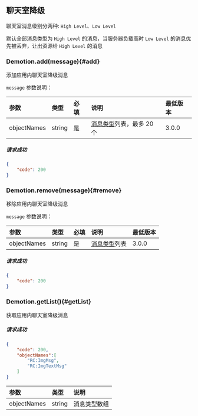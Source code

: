 ## 聊天室降级

聊天室消息级别分两种: `High Level`、`Low Level`

默认全部消息类型为 `High Level` 的消息，当服务器负载高时 `Low Level` 的消息优先被丢弃，让出资源给 `High Level` 的消息

### Demotion.add(message){#add}

添加应用内聊天室降级消息

`message` 参数说明：

| 参数   	 	|	类型		| 必填	| 说明 												 |最低版本		|
| :-------------|:--------	|:-----	|:---------------------------------------------------|:-------- |
|	objectNames |	string	|	是 	| [消息类型](../GLOSSARY.md#message)列表，最多 20 个	 | 3.0.0 |

##### 请求成功

```json
{
    "code": 200
}
```

### Demotion.remove(message){#remove}

移除应用内聊天室降级消息

`message` 参数说明：

| 参数   	 	 |	类型		| 必填	| 说明 									|最低版本		|
| :--------------|:--------	|:-----	|:--------------------------------------|:-------- |
|	objectNames	 |	string	|	是 	| [消息类型](../GLOSSARY.md#message)列表	| 3.0.0 |


##### 请求成功

```json
{
    "code": 200
}
```

### Demotion.getList(){#getList}

获取应用内聊天室降级消息

##### 请求成功

```json
{
	"code": 200,
	"objectNames":[
		"RC:ImgMsg",
		"RC:ImgTextMsg"	
	]
}
```
| 参数   	 	|	类型		| 说明 							
| :-------------|:--------	|:------------------------------
|	objectNames |	string	| 消息类型数组				
 

